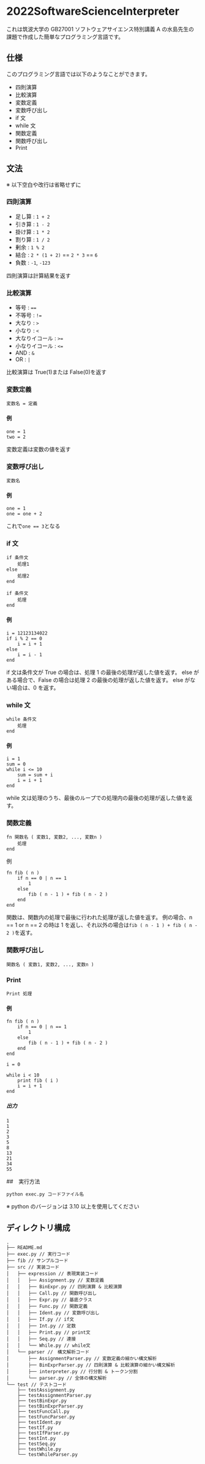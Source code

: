 # 2022SoftwareScienceInterpreter

これは筑波大学の GB27001 ソフトウェアサイエンス特別講義 A の水島先生の課題で作成した簡単なプログラミング言語です。

## 仕様

このプログラミング言語では以下のようなことができます。

- 四則演算
- 比較演算
- 変数定義
- 変数呼び出し
- if 文
- while 文
- 関数定義
- 関数呼び出し
- Print

## 文法

※ 以下空白や改行は省略せずに

### 四則演算

- 足し算 : `1 + 2`
- 引き算 : `1 - 2`
- 掛け算 : `1 * 2`
- 割り算 : `1 / 2`
- 剰余 : `1 % 2`
- 結合 : `2 * (1 + 2)` == `2 * 3` == `6`
- 負数 : `-1`, `-123`

四則演算は計算結果を返す

### 比較演算

- 等号 : `==`
- 不等号 : `!=`
- 大なり : `>`
- 小なり : `<`
- 大なりイコール : `>=`
- 小なりイコール : `<=`
- AND : `&`
- OR : `|`

比較演算は True(1)または False(0)を返す

### 変数定義

`変数名 = 定義`

#### 例

```
one = 1
two = 2
```

変数定義は変数の値を返す

### 変数呼び出し

`変数名`

#### 例

```
one = 1
one = one + 2
```

これで`one == 3`となる

### if 文

```
if 条件文
    処理1
else
    処理2
end

if 条件文
    処理
end
```

#### 例

```
i = 12123134022
if i % 2 == 0
    i = i + 1
else
    i = i - 1
end
```

if 文は条件文が True の場合は、処理 1 の最後の処理が返した値を返す。
else がある場合で、False の場合は処理 2 の最後の処理が返した値を返す。
else がない場合は、0 を返す。

### while 文

```
while 条件文
    処理
end
```

#### 例

```
i = 1
sum = 0
while i <= 10
    sum = sum + i
    i = i + 1
end
```

while 文は処理のうち、最後のループでの処理内の最後の処理が返した値を返す。

### 関数定義

```
fn 関数名 ( 変数1, 変数2, ..., 変数n )
    処理
end
```

例

```
fn fib ( n )
    if n == 0 | n == 1
        1
    else
        fib ( n - 1 ) + fib ( n - 2 )
    end
end
```

関数は、関数内の処理で最後に行われた処理が返した値を返す。
例の場合、n == 1 or n == 2 の時は 1 を返し、それ以外の場合は`fib ( n - 1 ) + fib ( n - 2 )`を返す。

### 関数呼び出し

```
関数名 ( 変数1, 変数2, ..., 変数n )
```

### Print

```
Print 処理
```

#### 例

```
fn fib ( n )
    if n == 0 | n == 1
        1
    else
        fib ( n - 1 ) + fib ( n - 2 )
    end
end

i = 0

while i < 10
    print fib ( i )
    i = i + 1
end
```

##### 出力

```
1
1
2
3
5
8
13
21
34
55
```

##　実行方法

```
python exec.py コードファイル名
```

※ python のバージョンは 3.10 以上を使用してください

## ディレクトリ構成

```
.
├── README.md
├── exec.py // 実行コード
├── fib // サンプルコード
├── src // 実装コード
│   ├── expression // 表現実装コード
│   │   ├── Assignment.py // 変数定義
│   │   ├── BinExpr.py // 四則演算 & 比較演算
│   │   ├── Call.py // 関数呼び出し
│   │   ├── Expr.py // 基底クラス
│   │   ├── Func.py // 関数定義
│   │   ├── Ident.py // 変数呼び出し
│   │   ├── If.py // if文
│   │   ├── Int.py // 定数
│   │   ├── Print.py // print文
│   │   ├── Seq.py // 連接
│   │   └── While.py // while文
│   └── parser //　構文解析コード
│       ├── AssignmentParser.py // 変数定義の細かい構文解析
│       ├── BinExprParser.py // 四則演算 & 比較演算の細かい構文解析
│       ├── interpreter.py // 行分割 & トークン分割
│       └── parser.py // 全体の構文解析
└── test // テストコード
    ├── testAssignment.py
    ├── testAssignmentParser.py
    ├── testBinExpr.py
    ├── testBinExprParser.py
    ├── testFuncCall.py
    ├── testFuncParser.py
    ├── testIdent.py
    ├── testIf.py
    ├── testIfParser.py
    ├── testInt.py
    ├── testSeq.py
    ├── testWhile.py
    └── testWhileParser.py
```

